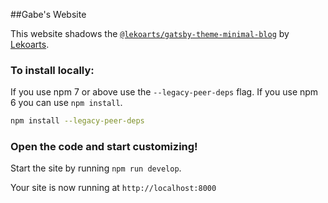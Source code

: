##Gabe's Website

This website shadows the [`@lekoarts/gatsby-theme-minimal-blog`](https://github.com/LekoArts/gatsby-themes/tree/main/themes/gatsby-theme-minimal-blog) by [Lekoarts](https://www.lekoarts.de).


### To install locally:

If you use npm 7 or above use the `--legacy-peer-deps` flag. If you use npm 6 you can use `npm install`.

```sh
npm install --legacy-peer-deps
```

### **Open the code and start customizing!**

Start the site by running `npm run develop`.

Your site is now running at `http://localhost:8000`